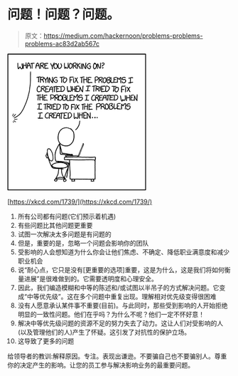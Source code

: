 # 问题！问题？问题。

> 原文：<https://medium.com/hackernoon/problems-problems-problems-ac83d2ab567c>

![](img/1d14796da030ae5de7921d7ccd7929e4.png)

[https://xkcd.com/1739/](https://xkcd.com/1739/)

1.  所有公司都有问题(它们预示着机遇)
2.  有些问题比其他问题更重要
3.  试图一次解决太多问题是有问题的
4.  但是，重要的是，忽略一个问题会影响你的团队
5.  受影响的人会想知道为什么你会让他们焦虑、不确定、降低职业满意度和减少职业机会
6.  说“耐心点，它只是没有[更重要的选项]重要，这是为什么，这是我们将如何衡量进展”是很难做到的。它需要透明度和心理安全。
7.  因此，我们编造模糊和中等的陈述和/或试图以半吊子的方式解决问题。它变成“中等优先级”。这在多个问题中重复出现。理解相对优先级变得很困难
8.  没有人愿意承认某件事不重要(目前)。与此同时，那些受到影响的人开始拒绝明显的一致性问题。他们在乎吗？为什么不呢？他们一定不怀好意！
9.  解决中等优先级问题的资源不足的努力失去了动力。这让人们对受影响的人(以及管理他们的人)产生了怀疑。这引发了对抗性的保护立场。
10.  这导致了更多的问题

给领导者的教训:解释原因。专注。表现出谦逊。不要骗自己也不要骗别人。尊重你的决定产生的影响。让您的员工参与解决影响业务的最重要问题。